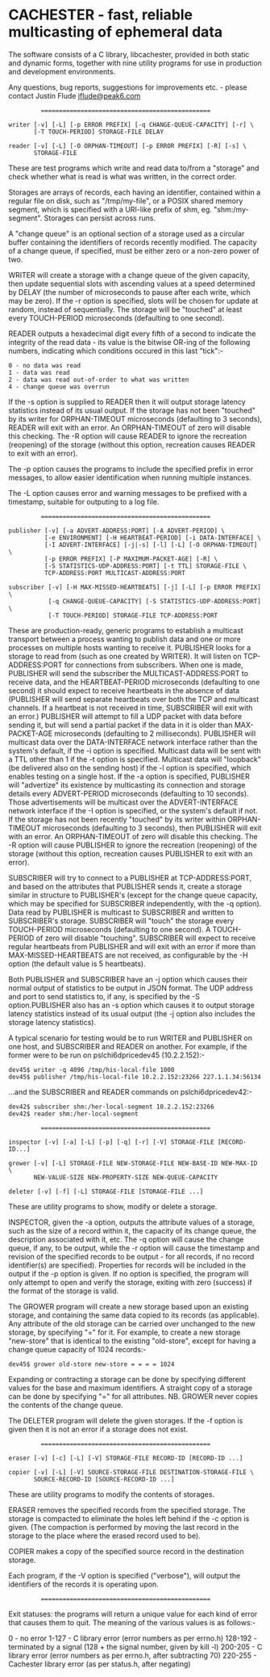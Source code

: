 CACHESTER - fast, reliable multicasting of ephemeral data
=========================================================

The software consists of a C library, libcachester, provided in both static and
dynamic forms, together with nine utility programs for use in production and
development environments.

Any questions, bug reports, suggestions for improvements etc. - please contact
Justin Flude <jflude@peak6.com>

             ===============================================

    writer [-v] [-L] [-p ERROR PREFIX] [-q CHANGE-QUEUE-CAPACITY] [-r] \
           [-T TOUCH-PERIOD] STORAGE-FILE DELAY

    reader [-v] [-L] [-O ORPHAN-TIMEOUT] [-p ERROR PREFIX] [-R] [-s] \
           STORAGE-FILE

These are test programs which write and read data to/from a "storage" and check
whether what is read is what was written, in the correct order.

Storages are arrays of records, each having an identifier, contained within a
regular file on disk, such as "/tmp/my-file", or a POSIX shared memory segment,
which is specified with a URI-like prefix of shm, eg. "shm:/my-segment".
Storages can persist across runs.

A "change queue" is an optional section of a storage used as a circular buffer
containing the identifiers of records recently modified.  The capacity of a
change queue, if specified, must be either zero or a non-zero power of two.

WRITER will create a storage with a change queue of the given capacity, then
update sequential slots with ascending values at a speed determined by DELAY
(the number of microseconds to pause after each write, which may be zero).  If
the -r option is specified, slots will be chosen for update at random, instead
of sequentially.  The storage will be "touched" at least every TOUCH-PERIOD
microseconds (defaulting to one second).

READER outputs a hexadecimal digit every fifth of a second to indicate the
integrity of the read data - its value is the bitwise OR-ing of the following
numbers, indicating which conditions occured in this last "tick":-

    0 - no data was read
    1 - data was read
    2 - data was read out-of-order to what was written
    4 - change queue was overrun

If the -s option is supplied to READER then it will output storage latency
statistics instead of its usual output.  If the storage has not been "touched"
by its writer for ORPHAN-TIMEOUT microseconds (defaulting to 3 seconds), READER
will exit with an error.  An ORPHAN-TIMEOUT of zero will disable this checking.
The -R option will cause READER to ignore the recreation (reopening) of the
storage (without this option, recreation causes READER to exit with an error).

The -p option causes the programs to include the specified prefix in error
messages, to allow easier identification when running multiple instances.

The -L option causes error and warning messages to be prefixed with a timestamp,
suitable for outputing to a log file.

             ===============================================

    publisher [-v] [-a ADVERT-ADDRESS:PORT] [-A ADVERT-PERIOD] \
              [-e ENVIRONMENT] [-H HEARTBEAT-PERIOD] [-i DATA-INTERFACE] \
              [-I ADVERT-INTERFACE] [-j|-s] [-l] [-L] [-O ORPHAN-TIMEOUT] \
              [-p ERROR PREFIX] [-P MAXIMUM-PACKET-AGE] [-R] \
              [-S STATISTICS-UDP-ADDRESS:PORT] [-t TTL] STORAGE-FILE \
              TCP-ADDRESS:PORT MULTICAST-ADDRESS:PORT

    subscriber [-v] [-H MAX-MISSED-HEARTBEATS] [-j] [-L] [-p ERROR PREFIX] \
               [-q CHANGE-QUEUE-CAPACITY] [-S STATISTICS-UDP-ADDRESS:PORT] \
               [-T TOUCH-PERIOD] STORAGE-FILE TCP-ADDRESS:PORT

These are production-ready, generic programs to establish a multicast transport
between a process wanting to publish data and one or more processes on multiple
hosts wanting to receive it.  PUBLISHER looks for a storage to read from (such
as one created by WRITER).  It will listen on TCP-ADDRESS:PORT for connections
from subscribers.  When one is made, PUBLISHER will send the subscriber the
MULTICAST-ADDRESS:PORT to receive data, and the HEARTBEAT-PERIOD microseconds
(defaulting to one second) it should expect to receive heartbeats in the absence
of data (PUBLISHER will send separate heartbeats over both the TCP and multicast
channels.  If a heartbeat is not received in time, SUBSCRIBER will exit with an
error.)  PUBLISHER will attempt to fill a UDP packet with data before sending
it, but will send a partial packet if the data in it is older than
MAX-PACKET-AGE microseconds (defaulting to 2 milliseconds).  PUBLISHER will
multicast data over the DATA-INTERFACE network interface rather than the
system's default, if the -i option is specified.  Multicast data will be sent
with a TTL other than 1 if the -t option is specified.  Multicast data will
"loopback" (be delivered also on the sending host) if the -l option is
specified, which enables testing on a single host.  If the -a option is
specified, PUBLISHER will "advertize" its existence by multicasting its
connection and storage details every ADVERT-PERIOD microseconds (defaulting to
10 seconds).  Those advertisements will be multicast over the ADVERT-INTERFACE
network interface if the -I option is specified, or the system's default if not.
If the storage has not been recently "touched" by its writer within
ORPHAN-TIMEOUT microseconds (defaulting to 3 seconds), then PUBLISHER will exit
with an error.  An ORPHAN-TIMEOUT of zero will disable this checking.  The -R
option will cause PUBLISHER to ignore the recreation (reopening) of the storage
(without this option, recreation causes PUBLISHER to exit with an error).

SUBSCRIBER will try to connect to a PUBLISHER at TCP-ADDRESS:PORT, and based on 
the attributes that PUBLISHER sends it, create a storage similar in structure
to PUBLISHER's (except for the change queue capacity, which may be specified for
SUBSCRIBER independently, with the -q option).  Data read by PUBLISHER is
multicast to SUBSCRIBER and written to SUBSCRIBER's storage.  SUBSCRIBER will
"touch" the storage every TOUCH-PERIOD microseconds (defaulting to one second).
A TOUCH-PERIOD of zero will disable "touching".  SUBSCRIBER will expect to
receive regular heartbeats from PUBLISHER and will exit with an error if more
than MAX-MISSED-HEARTBEATS are not received, as configurable by the -H option
(the default value is 5 heartbeats).

Both PUBLISHER and SUBSCRIBER have an -j option which causes their normal output
of statistics to be output in JSON format.  The UDP address and port to send
statistics to, if any, is specified by the -S option.PUBLISHER also has an -s
option which causes it to output storage latency statistics instead of its usual
output (the -j option also includes the storage latency statistics).

A typical scenario for testing would be to run WRITER and PUBLISHER on one host,
and SUBSCRIBER and READER on another.  For example, if the former were to be
run on pslchi6dpricedev45 (10.2.2.152):-

    dev45$ writer -q 4096 /tmp/his-local-file 1000
    dev45$ publisher /tmp/his-local-file 10.2.2.152:23266 227.1.1.34:56134

...and the SUBSCRIBER and READER commands on pslchi6dpricedev42:-

    dev42$ subscriber shm:/her-local-segment 10.2.2.152:23266
    dev42$ reader shm:/her-local-segment

             ===============================================

    inspector [-v] [-a] [-L] [-p] [-q] [-r] [-V] STORAGE-FILE [RECORD-ID...]

    grower [-v] [-L] STORAGE-FILE NEW-STORAGE-FILE NEW-BASE-ID NEW-MAX-ID \
           NEW-VALUE-SIZE NEW-PROPERTY-SIZE NEW-QUEUE-CAPACITY

    deleter [-v] [-f] [-L] STORAGE-FILE [STORAGE-FILE ...]

These are utility programs to show, modify or delete a storage.

INSPECTOR, given the -a option, outputs the attribute values of a storage, such
as the size of a record within it, the capacity of its change queue, the
description associated with it, etc.  The -q option will cause the change queue,
if any, to be output, while the -r option will cause the timestamp and revision
of the specified records to be output - for all records, if no record
identifier(s) are specified).  Properties for records will be included in the
output if the -p option is given.  If no option is specified, the program will
only attempt to open and verify the storage, exiting with zero (success) if the
format of the storage is valid.

The GROWER program will create a new storage based upon an existing storage, and
containing the same data copied to its records (as applicable).  Any attribute
of the old storage can be carried over unchanged to the new storage, by
specifying "=" for it.  For example, to create a new storage "new-store" that is
identical to the existing "old-store", except for having a change queue capacity
of 1024 records:-

    dev45$ grower old-store new-store = = = = 1024

Expanding or contracting a storage can be done by specifying different values
for the base and maximum identifiers.  A straight copy of a storage can be done
by specifying "=" for all attributes.  NB. GROWER never copies the contents of
the change queue.

The DELETER program will delete the given storages.  If the -f option is given
then it is not an error if a storage does not exist.

             ===============================================

    eraser [-v] [-c] [-L] [-V] STORAGE-FILE RECORD-ID [RECORD-ID ...]

    copier [-v] [-L] [-V] SOURCE-STORAGE-FILE DESTINATION-STORAGE-FILE \
           SOURCE-RECORD-ID [SOURCE-RECORD-ID ...]

These are utility programs to modify the contents of storages.

ERASER removes the specified records from the specified storage.  The storage
is compacted to eliminate the holes left behind if the -c option is given.  (The
compaction is performed by moving the last record in the storage to the place
where the erased record used to be).

COPIER makes a copy of the specified source record in the destination storage.

Each program, if the -V option is specified ("verbose"), will output the
identifiers of the records it is operating upon.

             ===============================================

Exit statuses: the programs will return a unique value for each kind of error
that causes them to quit.  The meaning of the various values is as follows:-

  0       - no error
  1-127   - C library error (error numbers as per errno.h)
  128-192 - terminated by a signal (128 + the signal number, given by kill -l)
  200-205 - C library error (error numbers as per errno.h, after subtracting 70)
  220-255 - Cachester library error (as per status.h, after negating)
